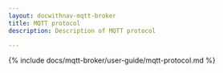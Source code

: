 ```yaml
---
layout: docwithnav-mqtt-broker
title: MQTT protocol
description: Description of MQTT protocol

---
```


{% include docs/mqtt-broker/user-guide/mqtt-protocol.md %}
